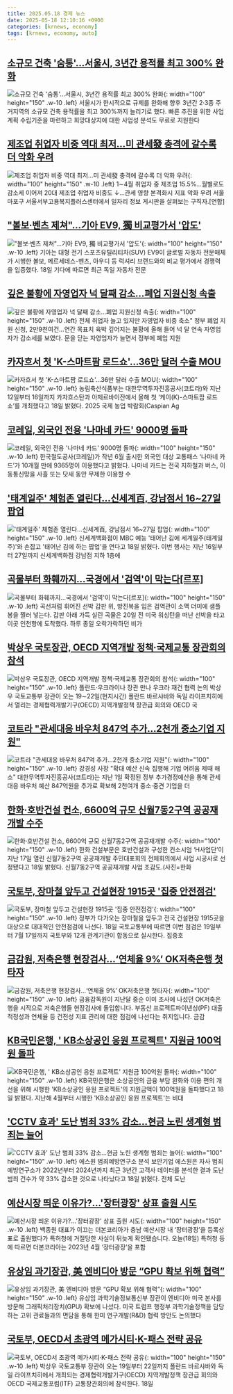 ```yaml
---
title: 2025.05.18 경제 뉴스
date: 2025-05-18 12:10:16 +0900
categories: [krnews, economy]
tags: [krnews, economy, auto]
---
```

## [소규모 건축 '숨통'…서울시, 3년간 용적률 최고 300% 완화](https://n.news.naver.com/mnews/article/008/0005195588)

![소규모 건축 '숨통'…서울시, 3년간 용적률 최고 300% 완화](https://mimgnews.pstatic.net/image/origin/008/2025/05/18/5195588.jpg?type=nf220_150){: width="100" height="150" .w-10 .left}
서울시가 한시적으로 규제를 완화해 향후 3년간 2·3종 주거지역의 소규모 건축 용적률을 최고 300%까지 늘리기로 했다. 빠른 추진을 위한 사업계획 수립기준을 마련하고 희망대상지에 대한 사업성 분석도 무료로 지원한다

## [제조업 취업자 비중 역대 최저…미 관세發 충격에 갈수록 더 악화 우려](https://n.news.naver.com/mnews/article/016/0002472534)

![제조업 취업자 비중 역대 최저…미 관세發 충격에 갈수록 더 악화 우려](https://mimgnews.pstatic.net/image/origin/016/2025/05/18/2472534.jpg?type=nf220_150){: width="100" height="150" .w-10 .left}
1∼4월 취업자 중 제조업 15.5%…월별로도 감소세 이어져 20대 제조업 취업자 비중도 ↓…관세 영향 본격화시 지표 악화 우려 서울 마포구 서울서부고용복지플러스센터에서 일자리 정보 게시판을 살펴보는 구직자.[연합]

## ["볼보·벤츠 제쳐"…기아 EV9, 獨 비교평가서 '압도'](https://n.news.naver.com/mnews/article/215/0001209641)

!["볼보·벤츠 제쳐"…기아 EV9, 獨 비교평가서 '압도'](https://mimgnews.pstatic.net/image/origin/215/2025/05/18/1209641.jpg?type=nf220_150){: width="100" height="150" .w-10 .left}
기아는 대형 전기 스포츠유틸리티차(SUV) EV9이 글로벌 자동차 전문매체가 시행한 볼보, 메르세데스-벤츠, 아우디 등 럭셔리 브랜드와의 비교 평가에서 경쟁력을 입증했다. 18일 기다에 따르면 최근 독일 자동차 전문

## [깊은 불황에 자영업자 넉 달째 감소…폐업 지원신청 속출](https://n.news.naver.com/mnews/article/001/0015395134)

![깊은 불황에 자영업자 넉 달째 감소…폐업 지원신청 속출](https://mimgnews.pstatic.net/image/origin/001/2025/05/18/15395134.jpg?type=nf220_150){: width="100" height="150" .w-10 .left}
전체 취업자 늘고 있지만 자영업자 비중 축소" 정부 폐업 지원 신청, 2만9천여건…연간 목표치 육박 깊어지는 불황에 올해 들어 넉 달 연속 자영업자가 감소세를 보였다. 문을 닫는 자영업자가 늘면서 정부에 폐업 지원

## [카자흐서 첫 'K-스마트팜 로드쇼'…36만 달러 수출 MOU](https://n.news.naver.com/mnews/article/018/0006017333)

![카자흐서 첫 'K-스마트팜 로드쇼'…36만 달러 수출 MOU](https://mimgnews.pstatic.net/image/origin/018/2025/05/18/6017333.jpg?type=nf220_150){: width="100" height="150" .w-10 .left}
농림축산식품부는 대한무역투자진흥공사(코트라)와 지난 12일부터 16일까지 카자흐스탄과 아제르바이잔에서 올해 첫 ‘케이(K)-스마트팜 로드쇼’를 개최했다고 18일 밝혔다. 2025 국제 농업 박람회(Caspian Ag

## [코레일, 외국인 전용 '나마네 카드' 9000명 돌파](https://n.news.naver.com/mnews/article/018/0006017203)

![코레일, 외국인 전용 '나마네 카드' 9000명 돌파](https://mimgnews.pstatic.net/image/origin/018/2025/05/18/6017203.jpg?type=nf220_150){: width="100" height="150" .w-10 .left}
한국철도공사(코레일)가 작년 6월 출시한 외국인 대상 교통패스 ‘나마네 카드’가 10개월 만에 9365명이 이용했다고 밝혔다. 나마네 카드는 전국 지하철과 버스, 이동통신망을 사흘 또는 닷새 동안 무제한 이용할 수

## ['태계일주' 체험존 열린다…신세계百, 강남점서 16~27일 팝업](https://n.news.naver.com/mnews/article/003/0013248629)

!['태계일주' 체험존 열린다…신세계百, 강남점서 16~27일 팝업](https://mimgnews.pstatic.net/image/origin/003/2025/05/18/13248629.jpg?type=nf220_150){: width="100" height="150" .w-10 .left}
신세계백화점이 MBC 예능 '태어난 김에 세계일주(태계일주)'와 손잡고 '태어난 김에 하는 팝업'을 연다고 18일 밝혔다. 이번 행사는 지난 16일부터 27일까지 신세계백화점 강남점 지하 1층에

## [곡물부터 화훼까지…국경에서 '검역'이 막는다[르포]](https://n.news.naver.com/mnews/article/030/0003313320)

![곡물부터 화훼까지…국경에서 '검역'이 막는다[르포]](https://mimgnews.pstatic.net/image/origin/030/2025/05/18/3313320.jpg?type=nf220_150){: width="100" height="150" .w-10 .left}
곡선처럼 휘어진 선박 갑판 위, 방진복을 입은 검역관이 소맥 더미에 샘플봉을 찔러 넣는다. 갑판 아래 가득 실린 곡물은 20일 전 미국 워싱턴을 떠난 선박을 타고 이곳 인천항에 도착했다. 하루 종일 오락가락하던 비가

## [박상우 국토장관, OECD 지역개발 정책·국제교통 장관회의 참석](https://n.news.naver.com/mnews/article/001/0015395534)

![박상우 국토장관, OECD 지역개발 정책·국제교통 장관회의 참석](https://mimgnews.pstatic.net/image/origin/001/2025/05/18/15395534.jpg?type=nf220_150){: width="100" height="150" .w-10 .left}
폴란드·우크라이나 장관 만나 우크라 재건 협력 논의 박상우 국토교통부 장관이 오는 19∼22일(현지시간) 폴란드 바르샤바와 독일 라이프치히에서 열리는 경제협력개발기구(OECD) 지역개발정책 장관급 회의와 OECD 국

## [코트라 "관세대응 바우처 847억 추가…2천개 중소기업 지원"](https://n.news.naver.com/mnews/article/001/0015395532)

![코트라 "관세대응 바우처 847억 추가…2천개 중소기업 지원"](https://mimgnews.pstatic.net/image/origin/001/2025/05/18/15395532.jpg?type=nf220_150){: width="100" height="150" .w-10 .left}
강경성 사장 "확대 예산 신속 집행해 기업 어려움 제때 해소" 대한무역투자진흥공사(코트라)는 지난 1일 확정된 정부 추가경정예산을 통해 관세 대응 바우처 예산 847억원을 추가로 확보해 2천여개 중소·중견 기업을 더

## [한화·호반건설 컨소, 6600억 규모 신월7동2구역 공공재개발 수주](https://n.news.naver.com/mnews/article/018/0006017184)

![한화·호반건설 컨소, 6600억 규모 신월7동2구역 공공재개발 수주](https://mimgnews.pstatic.net/image/origin/018/2025/05/18/6017184.jpg?type=nf220_150){: width="100" height="150" .w-10 .left}
한화 건설부문은 호반건설과 구성한 컨소시엄 ‘H사업단’이 지난 17일 열린 신월7동2구역 공공재개발 주민대표회의 전체회의에서 사업 시공사로 선정됐다고 18일 밝혔다. 신월7동2구역 공공재개발 사업 조감도.(사진=한화

## [국토부, 장마철 앞두고 건설현장 1915곳 '집중 안전점검'](https://n.news.naver.com/mnews/article/088/0000948267)

![국토부, 장마철 앞두고 건설현장 1915곳 '집중 안전점검'](https://mimgnews.pstatic.net/image/origin/088/2025/05/18/948267.jpg?type=nf220_150){: width="100" height="150" .w-10 .left}
정부가 다가오는 장마철을 앞두고 전국 건설현장 1915곳을 대상으로 대대적인 안전점검에 나선다. 18일 국토교통부에 따르면 이번 점검은 19일부터 7월 17일까지 국토부와 12개 관계기관이 합동으로 실시한다. 집중호

## [금감원, 저축은행 현장검사…‘연체율 9%’ OK저축은행 첫타자](https://n.news.naver.com/mnews/article/449/0000308958)

![금감원, 저축은행 현장검사…‘연체율 9%’ OK저축은행 첫타자](https://mimgnews.pstatic.net/image/origin/449/2025/05/18/308958.jpg?type=nf220_150){: width="100" height="150" .w-10 .left}
금융감독원이 지난달 중순 이미 조사에 나섰던 OK저축은행을 시작으로 저축은행들 현장검사에 돌입합니다. 부동산 프로젝트파이낸싱(PF) 대출 적정성과 연체율 등 건전성 지표 관리에 대한 점검에 나선다는 취지입니다. 금감

## [KB국민은행, ' KB소상공인 응원 프로젝트' 지원금 100억원 돌파](https://n.news.naver.com/mnews/article/277/0005594171)

![KB국민은행, ' KB소상공인 응원 프로젝트' 지원금 100억원 돌파](https://mimgnews.pstatic.net/image/origin/277/2025/05/18/5594171.jpg?type=nf220_150){: width="100" height="150" .w-10 .left}
KB국민은행은 소상공인의 금융 부담 완화와 이용 편의 개선을 위해 시행한 'KB소상공인 응원 프로젝트'의 지원금액이 100억원을 돌파했다고 18일 밝혔다. 지난해 4월부터 시행한 'KB소상공인 응원 프로젝트'는 비대

## ['CCTV 효과' 도난 범죄 33% 감소…현금 노린 생계형 범죄는 늘어](https://n.news.naver.com/mnews/article/001/0015395273)

!['CCTV 효과' 도난 범죄 33% 감소…현금 노린 생계형 범죄는 늘어](https://mimgnews.pstatic.net/image/origin/001/2025/05/18/15395273.jpg?type=nf220_150){: width="100" height="150" .w-10 .left}
에스원 범죄예방연구소 분석 보안기업 에스원은 자사 범죄예방연구소가 2022년부터 2024년까지 최근 3년간 고객사 데이터를 분석한 결과 도난 범죄 건수가 약 33% 감소한 것으로 나타났다고 18일 밝혔다. 전체 도난

## [예산시장 띄운 이유가?…'장터광장' 상표 출원 시도](https://n.news.naver.com/mnews/article/057/0001886815)

![예산시장 띄운 이유가?…'장터광장' 상표 출원 시도](https://mimgnews.pstatic.net/image/origin/057/2025/05/18/1886815.jpg?type=nf220_150){: width="100" height="150" .w-10 .left}
백종원 대표가 이끄는 더본코리아가 충남 예산시장 내 ‘장터광장’을 등록상표로 출원했다가 특허청에 거절당한 사실이 뒤늦게 확인됐습니다. 오늘(18일) 특허청 등에 따르면 더본코리아는 2023년 4월 ‘장터광장’을 포함

## [유상임 과기장관, 美 엔비디아 방문 “GPU 확보 위해 협력”](https://n.news.naver.com/mnews/article/366/0001078062)

![유상임 과기장관, 美 엔비디아 방문 “GPU 확보 위해 협력”](https://mimgnews.pstatic.net/image/origin/366/2025/05/18/1078062.jpg?type=nf220_150){: width="100" height="150" .w-10 .left}
유상임 과학기술정보통신부 장관이 엔비디아 미국 본사를 방문해 그래픽처리장치(GPU) 확보에 나섰다. 미국 트럼프 행정부 과학기술정책을 담당하는 고위 관료들과의 면담을 통해 한미 연구개발(R&D) 협력 방안도 논의했다

## [국토부, OECD서 초광역 메가시티·K-패스 전략 공유](https://n.news.naver.com/mnews/article/119/0002957547)

![국토부, OECD서 초광역 메가시티·K-패스 전략 공유](https://mimgnews.pstatic.net/image/origin/119/2025/05/18/2957547.jpg?type=nf220_150){: width="100" height="150" .w-10 .left}
박상우 국토교통부 장관이 오는 19일부터 22일까지 폴란드 바르샤바와 독일 라이프치히에서 개최되는 경제협력개발기구(OECD) 지역개발정책 장관급 회의와 OECD 국제교통포럼(ITF) 교통장관회의에 참석한다. 18일


